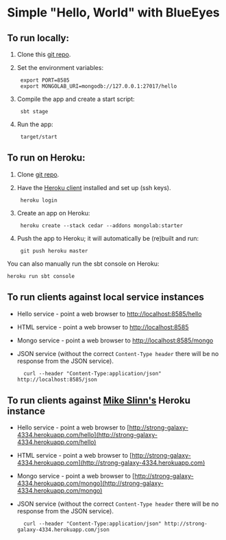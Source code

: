 Simple "Hello, World" with BlueEyes
===================================

To run locally:
---------------

1. Clone this [git repo](https://github.com/jamesward/helloblueeyes).

2. Set the environment variables:

        export PORT=8585
        export MONGOLAB_URI=mongodb://127.0.0.1:27017/hello

3. Compile the app and create a start script:

        sbt stage

4. Run the app:

        target/start


To run on Heroku:
-----------------

1. Clone  [git repo](https://github.com/jamesward/helloblueeyes).

2. Have the [Heroku client](http://toolbelt.herokuapp.com/) installed and set up (ssh keys).

        heroku login

3. Create an app on Heroku:

        heroku create --stack cedar --addons mongolab:starter

4. Push the app to Heroku; it will automatically be (re)built and run:

        git push heroku master


You can also manually run the sbt console on Heroku:

    heroku run sbt console


To run clients against local service instances
-----------------------------------------

* Hello service - point a web browser to [http://localhost:8585/hello](http://localhost:8585/hello)
* HTML service - point a web browser to [http://localhost:8585](http://localhost:8585)
* Mongo service - point a web browser to [http://localhost:8585/mongo](http://localhost:8585/mongo)
* JSON service (without the correct `Content-Type header` there will be no response from the JSON service).

        curl --header "Content-Type:application/json" http://localhost:8585/json

To run clients against [Mike Slinn's](http://micronauticsresearch.com) Heroku instance
---------------------------------------------------------------------------------

* Hello service - point a web browser to [http://strong-galaxy-4334.herokuapp.com/hello](http://strong-galaxy-4334.herokuapp.com/hello)
* HTML service - point a web browser to [http://strong-galaxy-4334.herokuapp.com](http://strong-galaxy-4334.herokuapp.com)
* Mongo service - point a web browser to [http://strong-galaxy-4334.herokuapp.com/mongo](http://strong-galaxy-4334.herokuapp.com/mongo)
* JSON service (without the correct `Content-Type header` there will be no response from the JSON service).

        curl --header "Content-Type:application/json" http://strong-galaxy-4334.herokuapp.com/json


